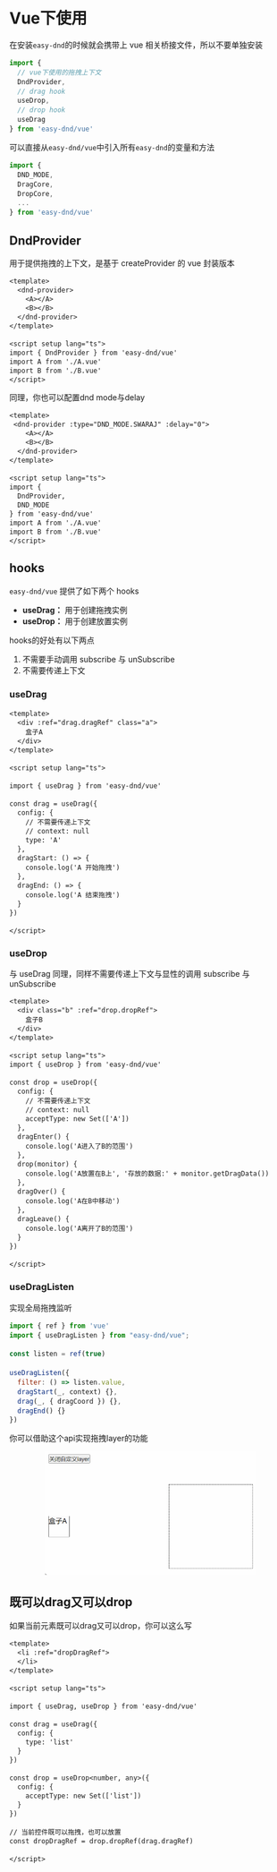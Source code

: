 
# Vue下使用

在安装`easy-dnd`的时候就会携带上 vue 相关桥接文件，所以不要单独安装

```js
import { 
  // vue下使用的拖拽上下文
  DndProvider,
  // drag hook
  useDrop,
  // drop hook
  useDrag
} from 'easy-dnd/vue'
```

可以直接从`easy-dnd/vue`中引入所有`easy-dnd`的变量和方法

```js
import { 
  DND_MODE,
  DragCore,
  DropCore,
  ...
} from 'easy-dnd/vue'
```


## DndProvider

用于提供拖拽的上下文，是基于 createProvider 的 vue 封装版本

```vue
<template>
  <dnd-provider>
    <A></A>
    <B></B>
  </dnd-provider>
</template>

<script setup lang="ts">
import { DndProvider } from 'easy-dnd/vue'
import A from './A.vue'
import B from './B.vue'
</script>
```

同理，你也可以配置dnd mode与delay

```vue{2,11}
<template>
 <dnd-provider :type="DND_MODE.SWARAJ" :delay="0">
    <A></A>
    <B></B>
  </dnd-provider>
</template>

<script setup lang="ts">
import { 
  DndProvider,
  DND_MODE
} from 'easy-dnd/vue'
import A from './A.vue'
import B from './B.vue'
</script>
```

## hooks

`easy-dnd/vue` 提供了如下两个 hooks

- **useDrag：** 用于创建拖拽实例
- **useDrop：** 用于创建放置实例

hooks的好处有以下两点

1. 不需要手动调用 subscribe 与 unSubscribe
2. 不需要传递上下文

### useDrag

```vue
<template>
  <div :ref="drag.dragRef" class="a">
    盒子A
  </div>
</template>

<script setup lang="ts">

import { useDrag } from 'easy-dnd/vue'

const drag = useDrag({
  config: {
    // 不需要传递上下文
    // context: null
    type: 'A'
  },
  dragStart: () => {
    console.log('A 开始拖拽')
  },
  dragEnd: () => {
    console.log('A 结束拖拽')
  }
})

</script>
```

### useDrop

与 useDrag 同理，同样不需要传递上下文与显性的调用  subscribe 与 unSubscribe

```vue
<template>
  <div class="b" :ref="drop.dropRef">
    盒子B
  </div>
</template>

<script setup lang="ts">
import { useDrop } from 'easy-dnd/vue'

const drop = useDrop({
  config: {
    // 不需要传递上下文
    // context: null
    acceptType: new Set(['A'])
  },
  dragEnter() {
    console.log('A进入了B的范围')
  },
  drop(monitor) {
    console.log('A放置在B上', '存放的数据:' + monitor.getDragData())
  },
  dragOver() {
    console.log('A在B中移动')
  },
  dragLeave() {
    console.log('A离开了B的范围')
  }
})

</script>
```



### useDragListen <Badge text="1.1.0+" vertical="top" />

实现全局拖拽监听

```jsx
import { ref } from 'vue'
import { useDragListen } from "easy-dnd/vue";

const listen = ref(true)

useDragListen({
  filter: () => listen.value,
  dragStart(_, context) {},
  drag(_, { dragCoord }) {},
  dragEnd() {}
})
```

你可以借助这个api实现拖拽layer的功能

<center>
    <img src="./images/useDragListen.gif" style="zoom:50%;" />
</center>

## 既可以drag又可以drop

如果当前元素既可以drag又可以drop，你可以这么写

```vue{22}
<template>
  <li :ref="dropDragRef">
  </li>
</template>

<script setup lang="ts">

import { useDrag, useDrop } from 'easy-dnd/vue'

const drag = useDrag({
  config: {
    type: 'list'
  }
})

const drop = useDrop<number, any>({
  config: {
    acceptType: new Set(['list'])
  }
})

// 当前控件既可以拖拽，也可以放置
const dropDragRef = drop.dropRef(drag.dragRef)

</script>
```